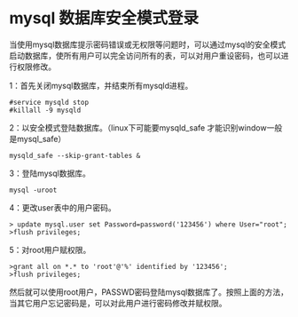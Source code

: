 # mysql 数据库安全模式登录

当使用mysql数据库提示密码错误或无权限等问题时，可以通过mysql的安全模式启动数据库，使所有用户可以完全访问所有的表，可以对用户重设密码，也可以进行权限修改。

1：首先关闭mysql数据库，并结束所有mysqld进程。

```
#service mysqld stop
#killall -9 mysqld
```

2：以安全模式登陆数据库。（linux下可能要mysqld_safe  才能识别window一般是mysql_safe）

```
mysqld_safe --skip-grant-tables &
```

3：登陆mysql数据库。

```
mysql -uroot
```

4：更改user表中的用户密码。

```
> update mysql.user set Password=password('123456') where User="root";
>flush privileges;
```

5：对root用户赋权限。

```
>grant all on *.* to 'root'@'%' identified by '123456';
>flush privileges;
```

然后就可以使用root用户，PASSWD密码登陆mysql数据库了。按照上面的方法，当其它用户忘记密码是，可以对此用户进行密码修改并赋权限。